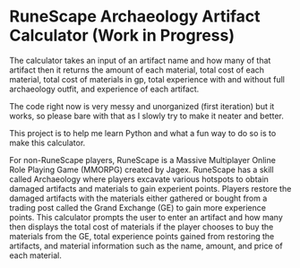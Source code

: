 # RuneScape Archaeology Artifact Calculator (Work in Progress)

The calculator takes an input of an artifact name and how many of that artifact then it returns the amount of each material, total cost of each material, total cost of materials in gp, total experience with and without full archaeology outfit, and experience of each artifact.

The code right now is very messy and unorganized (first iteration) but it works, so please bare with that as I slowly try to make it neater and better.

This project is to help me learn Python and what a fun way to do so is to make this calculator.

For non-RuneScape players, RuneScape is a Massive Multiplayer Online Role Playing Game (MMORPG) created by Jagex. RuneScape has a skill called Archaeology where players excavate various hotspots to obtain damaged artifacts and materials to gain experient points. Players restore the damaged artifacts with the materials either gathered or bought from a trading post called the Grand Exchange (GE) to gain more experience points. This calculator prompts the user to enter an artifact and how many then displays the total cost of materials if the player chooses to buy the materials from the GE, total experience points gained from restoring the artifacts, and material information such as the name, amount, and price of each material. 

